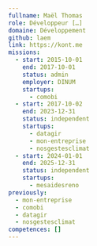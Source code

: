 ```yaml
---
fullname: Maël Thomas
role: Développeur […]
domaine: Développement
github: laem
link: https://kont.me
missions:
  - start: 2015-10-01
    end: 2017-10-01
    status: admin
    employer: DINUM
    startups:
      - comobi
  - start: 2017-10-02
    end: 2023-12-31
    status: independent
    startups:
      - datagir
      - mon-entreprise
      - nosgestesclimat
  - start: 2024-01-01
    end: 2025-12-31
    status: independent
    startups:
      - mesaidesreno
previously:
  - mon-entreprise
  - comobi
  - datagir
  - nosgestesclimat
competences: []
---
```

